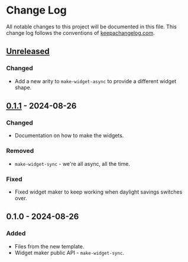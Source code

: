# Change Log
All notable changes to this project will be documented in this file. This change log follows the conventions of [keepachangelog.com](http://keepachangelog.com/).

## [Unreleased]
### Changed
- Add a new arity to `make-widget-async` to provide a different widget shape.

## [0.1.1] - 2024-08-26
### Changed
- Documentation on how to make the widgets.

### Removed
- `make-widget-sync` - we're all async, all the time.

### Fixed
- Fixed widget maker to keep working when daylight savings switches over.

## 0.1.0 - 2024-08-26
### Added
- Files from the new template.
- Widget maker public API - `make-widget-sync`.

[Unreleased]: https://sourcehost.site/your-name/servico-clojure/compare/0.1.1...HEAD
[0.1.1]: https://sourcehost.site/your-name/servico-clojure/compare/0.1.0...0.1.1
